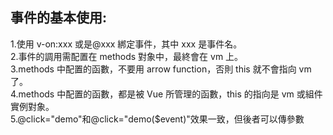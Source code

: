 ## 事件的基本使用:

1.使用 v-on:xxx 或是@xxx 綁定事件，其中 xxx 是事件名。  
2.事件的調用需配置在 methods 對象中，最終會在 vm 上。  
3.methods 中配置的函數，不要用 arrow function，否則 this 就不會指向 vm 了。  
4.methods 中配置的函數，都是被 Vue 所管理的函數，this 的指向是 vm 或組件實例對象。  
5.@click="demo"和@click="demo($event)"效果一致，但後者可以傳參數
